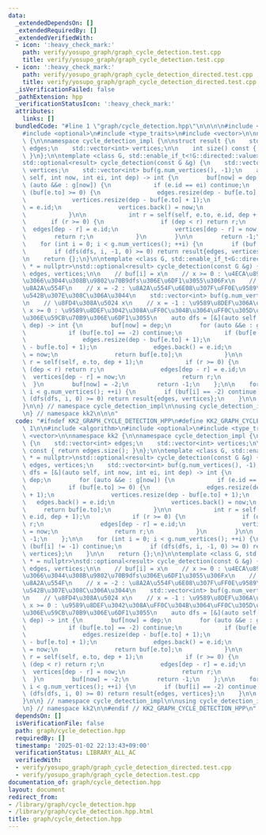 ```yaml
---
data:
  _extendedDependsOn: []
  _extendedRequiredBy: []
  _extendedVerifiedWith:
  - icon: ':heavy_check_mark:'
    path: verify/yosupo_graph/graph_cycle_detection.test.cpp
    title: verify/yosupo_graph/graph_cycle_detection.test.cpp
  - icon: ':heavy_check_mark:'
    path: verify/yosupo_graph/graph_cycle_detection_directed.test.cpp
    title: verify/yosupo_graph/graph_cycle_detection_directed.test.cpp
  _isVerificationFailed: false
  _pathExtension: hpp
  _verificationStatusIcon: ':heavy_check_mark:'
  attributes:
    links: []
  bundledCode: "#line 1 \"graph/cycle_detection.hpp\"\n\n\n\n#include <algorithm>\n\
    #include <optional>\n#include <type_traits>\n#include <vector>\n\nnamespace kk2\
    \ {\n\nnamespace cycle_detection_impl {\n\nstruct result {\n    std::vector<int>\
    \ edges;\n    std::vector<int> vertices;\n\n    int size() const { return edges.size();\
    \ }\n};\n\ntemplate <class G, std::enable_if_t<!G::directed::value> * = nullptr>\n\
    std::optional<result> cycle_detection(const G &g) {\n    std::vector<int> edges,\
    \ vertices;\n    std::vector<int> buf(g.num_vertices(), -1);\n    auto dfs = [&](auto\
    \ self, int now, int ei, int dep) -> int {\n        buf[now] = dep;\n        for\
    \ (auto &&e : g[now]) {\n            if (e.id == ei) continue;\n            if\
    \ (buf[e.to] >= 0) {\n                edges.resize(dep - buf[e.to] + 1);\n   \
    \             vertices.resize(dep - buf[e.to] + 1);\n                edges.back()\
    \ = e.id;\n                vertices.back() = now;\n                return buf[e.to];\n\
    \            }\n\n            int r = self(self, e.to, e.id, dep + 1);\n     \
    \       if (r >= 0) {\n                if (dep < r) return r;\n              \
    \  edges[dep - r] = e.id;\n                vertices[dep - r] = now;\n        \
    \        return r;\n            }\n        }\n\n        return -1;\n    };\n\n\
    \    for (int i = 0; i < g.num_vertices(); ++i) {\n        if (buf[i] != -1) continue;\n\
    \        if (dfs(dfs, i, -1, 0) >= 0) return result{edges, vertices};\n    }\n\
    \n    return {};\n}\n\ntemplate <class G, std::enable_if_t<G::directed::value>\
    \ * = nullptr>\nstd::optional<result> cycle_detection(const G &g) {\n    std::vector<int>\
    \ edges, vertices;\n\n    // buf[i] = x\n    // x >= 0 : \u4ECA\u898B\u3089\u308C\
    \u3066\u3044\u308B\u9802\u70B9dfs\u306E\u6DF1\u3055\u306Fx\n    // x = -1 : \u672A\
    \u8A2A\u554F\n    // x = -2 : \u8A2A\u554F\u6E08\u307F\uFF0E\u9589\u8DEF\u306B\
    \u542B\u307E\u308C\u306A\u3044\n    std::vector<int> buf(g.num_vertices(), -1);\n\
    \n    // \u8FD4\u308A\u5024 x\n    // x = -1 : \u9589\u8DEF\u306A\u3057\n    //\
    \ x >= 0 : \u9589\u8DEF\u3042\u308A\uFF0C\u304B\u3064\uFF0C\u305D\u306E\u9589\u8DEF\
    \u306E\u59CB\u70B9\u306E\u6DF1\u3055\n    auto dfs = [&](auto self, int now, int\
    \ dep) -> int {\n        buf[now] = dep;\n        for (auto &&e : g[now]) {\n\
    \            if (buf[e.to] == -2) continue;\n            if (buf[e.to] >= 0) {\n\
    \                edges.resize(dep - buf[e.to] + 1);\n                vertices.resize(dep\
    \ - buf[e.to] + 1);\n                edges.back() = e.id;\n                vertices.back()\
    \ = now;\n                return buf[e.to];\n            }\n\n            int\
    \ r = self(self, e.to, dep + 1);\n            if (r >= 0) {\n                if\
    \ (dep < r) return r;\n                edges[dep - r] = e.id;\n              \
    \  vertices[dep - r] = now;\n                return r;\n            }\n      \
    \  }\n        buf[now] = -2;\n        return -1;\n    };\n\n    for (int i = 0;\
    \ i < g.num_vertices(); ++i) {\n        if (buf[i] == -2) continue;\n        if\
    \ (dfs(dfs, i, 0) >= 0) return result{edges, vertices};\n    }\n\n    return {};\n\
    }\n\n} // namespace cycle_detection_impl\n\nusing cycle_detection_impl::cycle_detection;\n\
    \n} // namespace kk2\n\n\n"
  code: "#ifndef KK2_GRAPH_CYCLE_DETECTION_HPP\n#define KK2_GRAPH_CYCLE_DETECTION_HPP\
    \ 1\n\n#include <algorithm>\n#include <optional>\n#include <type_traits>\n#include\
    \ <vector>\n\nnamespace kk2 {\n\nnamespace cycle_detection_impl {\n\nstruct result\
    \ {\n    std::vector<int> edges;\n    std::vector<int> vertices;\n\n    int size()\
    \ const { return edges.size(); }\n};\n\ntemplate <class G, std::enable_if_t<!G::directed::value>\
    \ * = nullptr>\nstd::optional<result> cycle_detection(const G &g) {\n    std::vector<int>\
    \ edges, vertices;\n    std::vector<int> buf(g.num_vertices(), -1);\n    auto\
    \ dfs = [&](auto self, int now, int ei, int dep) -> int {\n        buf[now] =\
    \ dep;\n        for (auto &&e : g[now]) {\n            if (e.id == ei) continue;\n\
    \            if (buf[e.to] >= 0) {\n                edges.resize(dep - buf[e.to]\
    \ + 1);\n                vertices.resize(dep - buf[e.to] + 1);\n             \
    \   edges.back() = e.id;\n                vertices.back() = now;\n           \
    \     return buf[e.to];\n            }\n\n            int r = self(self, e.to,\
    \ e.id, dep + 1);\n            if (r >= 0) {\n                if (dep < r) return\
    \ r;\n                edges[dep - r] = e.id;\n                vertices[dep - r]\
    \ = now;\n                return r;\n            }\n        }\n\n        return\
    \ -1;\n    };\n\n    for (int i = 0; i < g.num_vertices(); ++i) {\n        if\
    \ (buf[i] != -1) continue;\n        if (dfs(dfs, i, -1, 0) >= 0) return result{edges,\
    \ vertices};\n    }\n\n    return {};\n}\n\ntemplate <class G, std::enable_if_t<G::directed::value>\
    \ * = nullptr>\nstd::optional<result> cycle_detection(const G &g) {\n    std::vector<int>\
    \ edges, vertices;\n\n    // buf[i] = x\n    // x >= 0 : \u4ECA\u898B\u3089\u308C\
    \u3066\u3044\u308B\u9802\u70B9dfs\u306E\u6DF1\u3055\u306Fx\n    // x = -1 : \u672A\
    \u8A2A\u554F\n    // x = -2 : \u8A2A\u554F\u6E08\u307F\uFF0E\u9589\u8DEF\u306B\
    \u542B\u307E\u308C\u306A\u3044\n    std::vector<int> buf(g.num_vertices(), -1);\n\
    \n    // \u8FD4\u308A\u5024 x\n    // x = -1 : \u9589\u8DEF\u306A\u3057\n    //\
    \ x >= 0 : \u9589\u8DEF\u3042\u308A\uFF0C\u304B\u3064\uFF0C\u305D\u306E\u9589\u8DEF\
    \u306E\u59CB\u70B9\u306E\u6DF1\u3055\n    auto dfs = [&](auto self, int now, int\
    \ dep) -> int {\n        buf[now] = dep;\n        for (auto &&e : g[now]) {\n\
    \            if (buf[e.to] == -2) continue;\n            if (buf[e.to] >= 0) {\n\
    \                edges.resize(dep - buf[e.to] + 1);\n                vertices.resize(dep\
    \ - buf[e.to] + 1);\n                edges.back() = e.id;\n                vertices.back()\
    \ = now;\n                return buf[e.to];\n            }\n\n            int\
    \ r = self(self, e.to, dep + 1);\n            if (r >= 0) {\n                if\
    \ (dep < r) return r;\n                edges[dep - r] = e.id;\n              \
    \  vertices[dep - r] = now;\n                return r;\n            }\n      \
    \  }\n        buf[now] = -2;\n        return -1;\n    };\n\n    for (int i = 0;\
    \ i < g.num_vertices(); ++i) {\n        if (buf[i] == -2) continue;\n        if\
    \ (dfs(dfs, i, 0) >= 0) return result{edges, vertices};\n    }\n\n    return {};\n\
    }\n\n} // namespace cycle_detection_impl\n\nusing cycle_detection_impl::cycle_detection;\n\
    \n} // namespace kk2\n\n#endif // KK2_GRAPH_CYCLE_DETECTION_HPP\n"
  dependsOn: []
  isVerificationFile: false
  path: graph/cycle_detection.hpp
  requiredBy: []
  timestamp: '2025-01-02 22:13:43+09:00'
  verificationStatus: LIBRARY_ALL_AC
  verifiedWith:
  - verify/yosupo_graph/graph_cycle_detection_directed.test.cpp
  - verify/yosupo_graph/graph_cycle_detection.test.cpp
documentation_of: graph/cycle_detection.hpp
layout: document
redirect_from:
- /library/graph/cycle_detection.hpp
- /library/graph/cycle_detection.hpp.html
title: graph/cycle_detection.hpp
---
```

